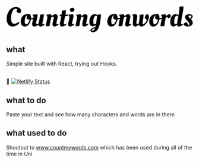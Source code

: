 <p align="center">
  <img alt="banner" src="src/images/banner.png" />
</p>

## what

Simple site built with React, trying out Hooks. <br><br>

🚀 [![Netlify Status](https://api.netlify.com/api/v1/badges/cb46090a-8d12-45fe-b0cb-71caf84c602d/deploy-status)](https://app.netlify.com/sites/countingonwords/deploys)

## what to do

Paste your text and see how many characters and words are in there

## what used to do

Shoutout to www.countmywords.com which has been used during all of the time in Uni
